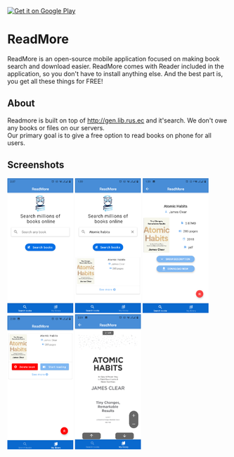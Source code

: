 
<a href='https://play.google.com/store/apps/details?id=com.bilalhodzic.ReadMore&pcampaignid=pcampaignidMKT-Other-global-all-co-prtnr-py-PartBadge-Mar2515-1'><img alt='Get it on Google Play' src='https://play.google.com/intl/en_us/badges/static/images/badges/en_badge_web_generic.png'/></a>

# ReadMore
 ReadMore is an open-source mobile application focused on making book search and download easier. ReadMore comes with Reader included in the application, so you don't have to install anything else.
And the best part is, you get all these things for FREE!

## About
Readmore is built on top of http://gen.lib.rus.ec and it'search. We don't owe any books or files on our servers.   
Our primary goal is to give a free option to read books on phone for all users.  

## Screenshots
 
 <span>
   <img src="https://github.com/bilalhodzic/readmore-RN/blob/dev/Screenshots/Screenshot_20201202-143734.png" width="150" alt="accessibility text">
   <img src="https://github.com/bilalhodzic/readmore-RN/blob/dev/Screenshots/Screenshot_20201202-135937.png" width="150" alt="accessibility text">
 <img src="https://github.com/bilalhodzic/readmore-RN/blob/dev/Screenshots/Screenshot_20201202-135944.png" width="150" alt="accessibility text">
 <img src="https://github.com/bilalhodzic/readmore-RN/blob/dev/Screenshots/Screenshot_20201202-140042.png" width="150" alt="accessibility text">
 <img src="https://github.com/bilalhodzic/readmore-RN/blob/dev/Screenshots/Screenshot_20201202-140118.png" width="150" alt="accessibility text">
 
  </span> 
  
 
